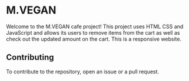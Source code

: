 # M.VEGAN

Welcome to the M.VEGAN cafe project! This project uses HTML CSS and JavaScript and allows its users to remove items from the cart as well as check out the updated amount on the cart. This is a responsive website.

## Contributing
To contribute to the repository, open an issue or a pull request.
